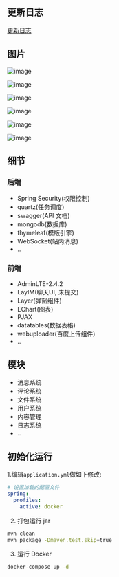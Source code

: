 ## 更新日志
[更新日志](/change-log.md)

## 图片
![image](screen/屏幕快照\%202018-02-21\%2022.21.52.png)

![image](screen/屏幕快照\%202018-02-21\%2022.22.19.png)

![image](screen/屏幕快照\%202018-02-21\%2022.22.54.png)

![image](screen/屏幕快照\%202018-02-21\%2022.23.12.png)

![image](screen/屏幕快照\%202018-02-21\%2022.41.36.png)

![image](screen/屏幕快照\%202018-02-21\%2022.25.11.png)

## 细节
### 后端
- Spring Security(权限控制)
- quartz(任务调度)
- swagger(API 文档)
- mongodb(数据库)
- thymeleaf(模版引擎)
- WebSocket(站内消息)
- ..

### 前端
- AdminLTE-2.4.2
- LayIM(聊天UI, 未提交)
- Layer(弹窗组件)
- EChart(图表)
- PJAX
- datatables(数据表格)
- webuploader(百度上传组件)
- ..

## 模块
- 消息系统
- 评论系统
- 文件系统
- 用户系统
- 内容管理
- 日志系统
- ..


## 初始化运行

1.编辑`application.yml`做如下修改:
```yaml
# 设置加载的配置文件
spring:
  profiles:
    active: docker
```

2. 打包运行 jar
```bash
mvn clean
mvn package -Dmaven.test.skip=true
```

3. 运行 Docker
```bash
docker-compose up -d
```